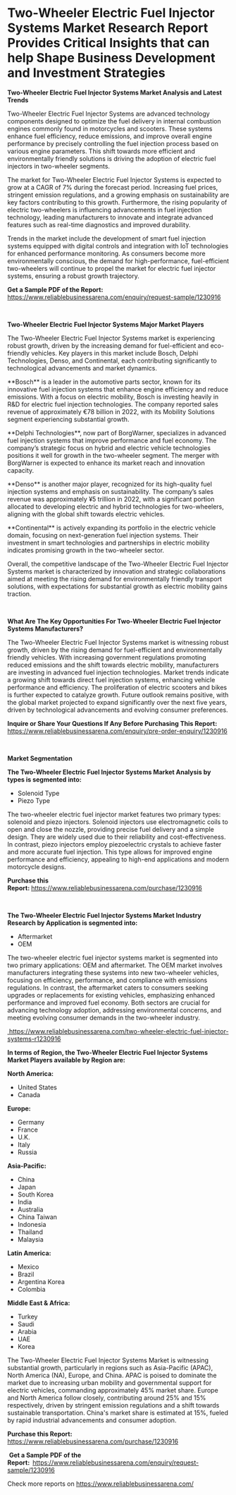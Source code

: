 <p><h1>Two-Wheeler Electric Fuel Injector Systems Market Research Report Provides Critical Insights that can help Shape Business Development and Investment Strategies</h1></p><p><strong>Two-Wheeler Electric Fuel Injector Systems Market Analysis and Latest Trends</strong></p>
<p><p>Two-Wheeler Electric Fuel Injector Systems are advanced technology components designed to optimize the fuel delivery in internal combustion engines commonly found in motorcycles and scooters. These systems enhance fuel efficiency, reduce emissions, and improve overall engine performance by precisely controlling the fuel injection process based on various engine parameters. This shift towards more efficient and environmentally friendly solutions is driving the adoption of electric fuel injectors in two-wheeler segments.</p><p>The market for Two-Wheeler Electric Fuel Injector Systems is expected to grow at a CAGR of 7% during the forecast period. Increasing fuel prices, stringent emission regulations, and a growing emphasis on sustainability are key factors contributing to this growth. Furthermore, the rising popularity of electric two-wheelers is influencing advancements in fuel injection technology, leading manufacturers to innovate and integrate advanced features such as real-time diagnostics and improved durability.</p><p>Trends in the market include the development of smart fuel injection systems equipped with digital controls and integration with IoT technologies for enhanced performance monitoring. As consumers become more environmentally conscious, the demand for high-performance, fuel-efficient two-wheelers will continue to propel the market for electric fuel injector systems, ensuring a robust growth trajectory.</p></p>
<p><strong>Get a Sample PDF of the Report:&nbsp;</strong> <a href="https://www.reliablebusinessarena.com/enquiry/request-sample/1230916?utm_campaign=3559&utm_medium=2&utm_source=Github&utm_content=ia&utm_term=31032025&utm_id=two-wheeler-electric-fuel-injector-systems">https://www.reliablebusinessarena.com/enquiry/request-sample/1230916</a></p>
<p>&nbsp;</p>
<p><strong>Two-Wheeler Electric Fuel Injector Systems Major Market Players</strong></p>
<p><p>The Two-Wheeler Electric Fuel Injector Systems market is experiencing robust growth, driven by the increasing demand for fuel-efficient and eco-friendly vehicles. Key players in this market include Bosch, Delphi Technologies, Denso, and Continental, each contributing significantly to technological advancements and market dynamics.</p><p>**Bosch** is a leader in the automotive parts sector, known for its innovative fuel injection systems that enhance engine efficiency and reduce emissions. With a focus on electric mobility, Bosch is investing heavily in R&D for electric fuel injection technologies. The company reported sales revenue of approximately €78 billion in 2022, with its Mobility Solutions segment experiencing substantial growth.</p><p>**Delphi Technologies**, now part of BorgWarner, specializes in advanced fuel injection systems that improve performance and fuel economy. The company’s strategic focus on hybrid and electric vehicle technologies positions it well for growth in the two-wheeler segment. The merger with BorgWarner is expected to enhance its market reach and innovation capacity.</p><p>**Denso** is another major player, recognized for its high-quality fuel injection systems and emphasis on sustainability. The company’s sales revenue was approximately ¥5 trillion in 2022, with a significant portion allocated to developing electric and hybrid technologies for two-wheelers, aligning with the global shift towards electric vehicles.</p><p>**Continental** is actively expanding its portfolio in the electric vehicle domain, focusing on next-generation fuel injection systems. Their investment in smart technologies and partnerships in electric mobility indicates promising growth in the two-wheeler sector.</p><p>Overall, the competitive landscape of the Two-Wheeler Electric Fuel Injector Systems market is characterized by innovation and strategic collaborations aimed at meeting the rising demand for environmentally friendly transport solutions, with expectations for substantial growth as electric mobility gains traction.</p></p>
<p>&nbsp;</p>
<p><strong>What Are The Key Opportunities For Two-Wheeler Electric Fuel Injector Systems Manufacturers?</strong></p>
<p><p>The Two-Wheeler Electric Fuel Injector Systems market is witnessing robust growth, driven by the rising demand for fuel-efficient and environmentally friendly vehicles. With increasing government regulations promoting reduced emissions and the shift towards electric mobility, manufacturers are investing in advanced fuel injection technologies. Market trends indicate a growing shift towards direct fuel injection systems, enhancing vehicle performance and efficiency. The proliferation of electric scooters and bikes is further expected to catalyze growth. Future outlook remains positive, with the global market projected to expand significantly over the next five years, driven by technological advancements and evolving consumer preferences.</p></p>
<p><strong>Inquire or Share Your Questions If Any Before Purchasing This Report:</strong> <a href="https://www.reliablebusinessarena.com/enquiry/pre-order-enquiry/1230916?utm_campaign=3559&utm_medium=2&utm_source=Github&utm_content=ia&utm_term=31032025&utm_id=two-wheeler-electric-fuel-injector-systems">https://www.reliablebusinessarena.com/enquiry/pre-order-enquiry/1230916</a></p>
<p>&nbsp;</p>
<p><strong>Market Segmentation</strong></p>
<p><strong>The Two-Wheeler Electric Fuel Injector Systems Market Analysis by types is segmented into:</strong></p>
<p><ul><li>Solenoid Type</li><li>Piezo Type</li></ul></p>
<p><p>The two-wheeler electric fuel injector market features two primary types: solenoid and piezo injectors. Solenoid injectors use electromagnetic coils to open and close the nozzle, providing precise fuel delivery and a simple design. They are widely used due to their reliability and cost-effectiveness. In contrast, piezo injectors employ piezoelectric crystals to achieve faster and more accurate fuel injection. This type allows for improved engine performance and efficiency, appealing to high-end applications and modern motorcycle designs.</p></p>
<p><strong>Purchase this Report:&nbsp;</strong><a href="https://www.reliablebusinessarena.com/purchase/1230916?utm_campaign=3559&utm_medium=2&utm_source=Github&utm_content=ia&utm_term=31032025&utm_id=two-wheeler-electric-fuel-injector-systems">https://www.reliablebusinessarena.com/purchase/1230916</a></p>
<p>&nbsp;</p>
<p><strong>The Two-Wheeler Electric Fuel Injector Systems Market Industry Research by Application is segmented into:</strong></p>
<p><ul><li>Aftermarket</li><li>OEM</li></ul></p>
<p><p>The two-wheeler electric fuel injector systems market is segmented into two primary applications: OEM and aftermarket. The OEM market involves manufacturers integrating these systems into new two-wheeler vehicles, focusing on efficiency, performance, and compliance with emissions regulations. In contrast, the aftermarket caters to consumers seeking upgrades or replacements for existing vehicles, emphasizing enhanced performance and improved fuel economy. Both sectors are crucial for advancing technology adoption, addressing environmental concerns, and meeting evolving consumer demands in the two-wheeler industry.</p></p>
<p><a href="https://www.reliablebusinessarena.com/two-wheeler-electric-fuel-injector-systems-r1230916?utm_campaign=3559&utm_medium=2&utm_source=Github&utm_content=ia&utm_term=31032025&utm_id=two-wheeler-electric-fuel-injector-systems">&nbsp;https://www.reliablebusinessarena.com/two-wheeler-electric-fuel-injector-systems-r1230916</a></p>
<p><strong>In terms of Region, the Two-Wheeler Electric Fuel Injector Systems Market Players available by Region are:</strong></p>
<p>
    <p> <strong> North America: </strong>
        <ul>
            <li>United States</li>
            <li>Canada</li>
        </ul>
        </p> 
    <p> <strong> Europe: </strong>
        <ul>
            <li>Germany</li>
            <li>France</li>
            <li>U.K.</li>
            <li>Italy</li>
            <li>Russia</li>
        </ul>
        </p> 
    <p> <strong> Asia-Pacific: </strong>
        <ul>
            <li>China</li>
            <li>Japan</li>
            <li>South Korea</li>
            <li>India</li>
            <li>Australia</li>
            <li>China Taiwan</li>
            <li>Indonesia</li>
            <li>Thailand</li>
            <li>Malaysia</li>
        </ul>
        </p> 
    <p> <strong> Latin America: </strong>
        <ul>
            <li>Mexico</li>
            <li>Brazil</li>
            <li>Argentina Korea</li>
            <li>Colombia</li>
        </ul>
        </p> 
    <p> <strong> Middle East & Africa: </strong>
        <ul>
            <li>Turkey</li>
            <li>Saudi</li>
            <li>Arabia</li>
            <li>UAE</li>
            <li>Korea</li>
        </ul>
    </p>
    </p>
<p><p>The Two-Wheeler Electric Fuel Injector Systems Market is witnessing substantial growth, particularly in regions such as Asia-Pacific (APAC), North America (NA), Europe, and China. APAC is poised to dominate the market due to increasing urban mobility and governmental support for electric vehicles, commanding approximately 45% market share. Europe and North America follow closely, contributing around 25% and 15% respectively, driven by stringent emission regulations and a shift towards sustainable transportation. China's market share is estimated at 15%, fueled by rapid industrial advancements and consumer adoption.</p></p>
<p><strong>Purchase this Report: </strong><a href="https://www.reliablebusinessarena.com/purchase/1230916?utm_campaign=3559&utm_medium=2&utm_source=Github&utm_content=ia&utm_term=31032025&utm_id=two-wheeler-electric-fuel-injector-systems">https://www.reliablebusinessarena.com/purchase/1230916</a></p>
<p>&nbsp;<strong>Get a Sample PDF of the Report:&nbsp;&nbsp;</strong><a href="https://www.reliablebusinessarena.com/enquiry/request-sample/1230916?utm_campaign=3559&utm_medium=2&utm_source=Github&utm_content=ia&utm_term=31032025&utm_id=two-wheeler-electric-fuel-injector-systems">https://www.reliablebusinessarena.com/enquiry/request-sample/1230916</a></p>
<p><strong></strong></p>
<p>Check more reports on <a href="https://www.reliablebusinessarena.com/?utm_campaign=3559&utm_medium=2&utm_source=Github&utm_content=ia&utm_term=31032025&utm_id=two-wheeler-electric-fuel-injector-systems">https://www.reliablebusinessarena.com/</a></p>